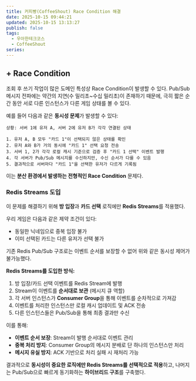 ```yaml
---
title: 커피빵(CoffeeShout) Race Condition 해결
date: 2025-10-15 09:44:21
updated: 2025-10-15 13:13:27
publish: false
tags:
  - 우아한테크코스
  - CoffeeShout
series:
---
```

## + Race Condition

조회 후 쓰기 작업이 많은 도메인 특성상 Race Condition이 발생할 수 있다. Pub/Sub 메시지 전파에는 약간의 지연(수 밀리초~수십 밀리초)이 존재하기 때문에, 극히 짧은 순간 동안 서로 다른 인스턴스가 다른 게임 상태를 볼 수 있다.

예를 들어 다음과 같은 **동시성 문제**가 발생할 수 있다:

```
상황: 서버 1에 유저 A, 서버 2에 유저 B가 각각 연결된 상태

1. 유저 A, B 모두 "카드 1"이 선택되지 않은 상태를 확인
2. 유저 A와 B가 거의 동시에 "카드 1" 선택 요청 전송
3. 서버 1, 2가 각각 로컬 캐시 기준으로 검증 후 "카드 1 선택" 이벤트 발행
4. 각 서버가 Pub/Sub 메시지를 수신하지만, 수신 순서가 다를 수 있음
5. 결과적으로 서버마다 "카드 1"을 선택한 유저가 다르게 기록됨
```

이는 **분산 환경에서 발생하는 전형적인 Race Condition** 문제다.

### Redis Streams 도입

이 문제를 해결하기 위해 **방 입장**과 **카드 선택** 로직에만 **Redis Streams**를 적용했다.

우리 게임은 다음과 같은 제약 조건이 있다:

- 동일한 닉네임으로 중복 입장 불가
- 이미 선택된 카드는 다른 유저가 선택 불가

기존 Redis Pub/Sub 구조로는 이벤트 순서를 보장할 수 없어 위와 같은 동시성 제어가 불가능했다.

**Redis Streams를 도입한 방식:**

1. 방 입장/카드 선택 이벤트를 Redis Stream에 발행
2. Stream이 이벤트를 **순서대로 보관** (메시지 큐 역할)
3. 각 서버 인스턴스가 **Consumer Group**을 통해 이벤트를 순차적으로 가져감
4. 이벤트를 처리한 인스턴스만 로컬 캐시 업데이트 및 ACK 전송
5. 다른 인스턴스들은 Pub/Sub을 통해 최종 결과만 수신

이를 통해:

- **이벤트 순서 보장**: Stream이 발행 순서대로 이벤트 관리
- **중복 처리 방지**: Consumer Group의 메시지 분배로 단 하나의 인스턴스만 처리
- **메시지 유실 방지**: ACK 기반으로 처리 실패 시 재처리 가능

결과적으로 **동시성이 중요한 로직에만 Redis Streams를 선택적으로 적용**하고, 나머지는 Pub/Sub으로 빠르게 동기화하는 **하이브리드 구조**를 구축했다.

